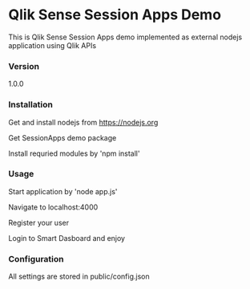 # Qlik Sense Session Apps Demo

This is Qlik Sense Session Apps demo implemented as external nodejs application using Qlik APIs

### Version
1.0.0

### Installation
Get and install nodejs from https://nodejs.org

Get SessionApps demo package

Install requried modules by 'npm install'


### Usage
Start application by 'node app.js'

Navigate to localhost:4000

Register your user

Login to Smart Dasboard and enjoy

### Configuration

All settings are stored in public/config.json

